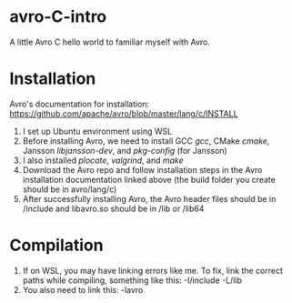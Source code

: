 # avro-C-intro
A little Avro C hello world to familiar myself with Avro.


# Installation
Avro's documentation for installation: https://github.com/apache/avro/blob/master/lang/c/INSTALL
1. I set up Ubuntu environment using WSL
2. Before installing Avro, we need to install GCC *gcc*, CMake *cmake*, Jansson *libjansson-dev*, and *pkg-config* (for Jansson)
3. I also installed *plocate*, *valgrind*, and *make*
4. Download the Avro repo and follow installation steps in the Avro installation documentation linked above (the build folder you create should be in avro/lang/c)
5. After successfully installing Avro, the Avro header files should be in /include and libavro.so should be in /lib or /lib64

# Compilation
1. If on WSL, you may have linking errors like me. To fix, link the correct paths while compiling, something like this: -I/include -L/lib
2. You also need to link this: -lavro
